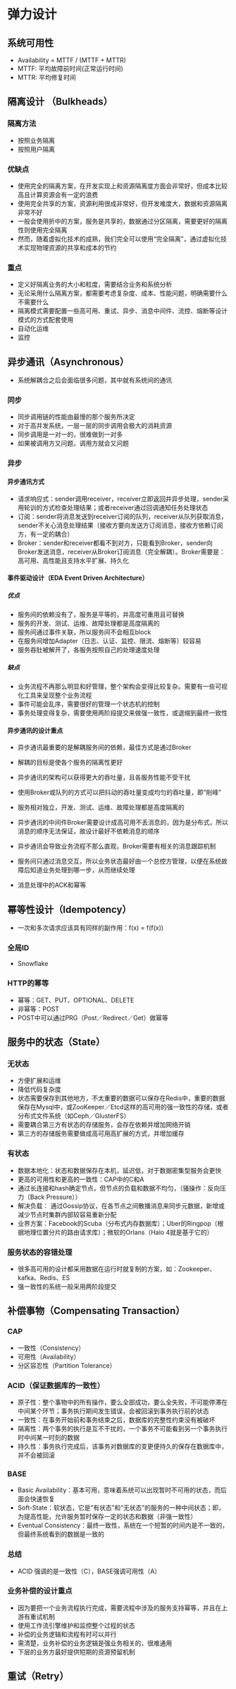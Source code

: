 # 弹力设计

## 系统可用性

- Availability = MTTF / (MTTF + MTTR)
- MTTF: 平均故障前时间(正常运行时间)
- MTTR: 平均修复时间

## 隔离设计 （Bulkheads）

### 隔离方法

- 按照业务隔离
- 按照用户隔离

### 优缺点

- 使用完全的隔离方案，在开发实现上和资源隔离度方面会非常好，但成本比较高且计算资源会有一定的浪费
- 使用完全共享的方案，资源利用很成非常好，但开发难度大，数据和资源隔离非常不好
- 一般会使用折中的方案，服务是共享的，数据通过分区隔离，需要更好的隔离性则使用完全隔离
- 然而，随着虚拟化技术的成熟，我们完全可以使用“完全隔离”，通过虚拟化技术实现物理资源的共享和成本的节约

### 重点

- 定义好隔离业务的大小和粒度，需要结合业务和系统分析
- 无论采用什么隔离方案，都需要考虑复杂度、成本、性能问题，明确需要什么不需要什么
- 隔离模式需要配置一些高可用、重试、异步、消息中间件、流控、熔断等设计模式的方式配套使用
- 自动化运维
- 监控

## 异步通讯（Asynchronous）

- 系统解耦合之后会面临很多问题，其中就有系统间的通讯

### 同步

- 同步调用链的性能由最慢的那个服务所决定
- 对于高并发系统，一层一层的同步调用会极大的消耗资源
- 同步调用是一对一的，很难做到一对多
- 如果被调用方又问题，调用方就会又问题

### 异步

#### 异步通讯方式

- 请求响应式：sender调用receiver，receiver立即返回并异步处理，sender采用轮训的方式检查处理结果；或者receiver通过回调通知任务处理状态
- 订阅：sender将消息发送到receiver订阅的队列，receiver从队列获取消息，sender不关心消息处理结果（接收方要向发送方订阅消息，接收方依赖订阅方，有一定的耦合）
- Broker：sender和receiver都看不到对方，只能看到Broker，sender向Broker发送消息，receiver从Broker订阅消息（完全解耦）。Broker需要是：高可用、高性能且支持水平扩展、持久化

#### 事件驱动设计（EDA Event Driven Architecture）

##### 优点

- 服务间的依赖没有了，服务是平等的，并高度可重用且可替换
- 服务的开发、测试、运维、故障处理都是高度隔离的
- 服务间通过事件关联，所以服务间不会相互block
- 在服务间增加Adapter（日志、认证、监控、限流、熔断等）较容易
- 服务吞肚被解开了，各服务按照自己的处理速度处理

##### 缺点

- 业务流程不再那么明显和好管理，整个架构会变得比较复杂。需要有一些可视化工具来呈现整个业务流程
- 事件可能会乱序，需要很好的管理一个状态机的控制
- 事务处理变得复杂，需要使用两阶段提交来做强一致性，或退缩到最终一致性

#### 异步通讯的设计重点

- 异步通讯最重要的是解耦服务间的依赖，最佳方式是通过Broker
- 解耦的目标是使各个服务的隔离性更好
- 异步通讯的架构可以获得更大的吞吐量，且各服务性能不受干扰
- 使用Broker或队列的方式可以把抖动的吞吐量变成均匀的吞吐量，即“削峰”
- 服务相对独立，开发、测试、运维、故障处理都是高度隔离的

- 异步通讯的中间件Broker需要设计成高可用不丢消息的，因为是分布式，所以消息的顺序无法保证，故设计最好不依赖消息的顺序
- 异步通讯会导致业务流程不那么直观，Broker需要有相关的消息跟踪机制
- 服务间只通过消息交互，所以业务状态最好由一个总控方管理，以便在系统故障后知道业务处理到哪一步，从而继续处理
- 消息处理中的ACK和幂等

## 幂等性设计（Idempotency）

- 一次和多次请求应该具有同样的副作用：f(x) = f(f(x))

### 全局ID

- Snowflake

### HTTP的幂等

- 幂等：GET、PUT、OPTIONAL、DELETE
- 非幂等：POST
- POST中可以通过PRG（Post／Redirect／Get）做幂等

## 服务中的状态（State）

### 无状态

- 方便扩展和运维
- 降低代码复杂度
- 状态需要保存到其他地方，不太重要的数据可以保存在Redis中，重要的数据保存在Mysql中，或ZooKeeper／Etcd这样的高可用的强一致性的存储，或者分布式文件系统（如Ceph／GlusterFS）
- 需要耦合第三方有状态的存储服务，会存在依赖并增加网络开销
- 第三方的存储服务需要做成高可用高扩展的方式，并增加缓存

### 有状态

- 数据本地化：状态和数据保存在本机，延迟低，对于数据密集型服务会更快
- 更高的可用性和更高的一致性：CAP中的C和A
- 通过长连接和hash确定节点，但节点的负载和数据不均匀，（骚操作：反向压力（Back Pressure））
- 解决负载： 通过Gossip协议，在各节点之间散播消息来同步元数据，新增或减少节点时集群内部较容易重新分配
- 业界方案：Facebook的Scuba（分布式内存数据库）；Uber的Ringpop（根据地理位置分片的路由请求库）；微软的Orlans（Halo 4就是基于它的）

### 服务状态的容错处理

- 很多高可用的设计都采用数据在运行时就复制的方案，如：Zookeeper、kafka、Redis、ES
- 强一致性的系统一般采用两阶段提交

## 补偿事物（Compensating Transaction）

### CAP

- 一致性（Consistency）
- 可用性（Availability）
- 分区容忍性（Partition Tolerance）

### ACID（保证数据库的一致性）

- 原子性：整个事物中的所有操作，要么全部成功，要么全失败，不可能停滞在中间某个环节；事务执行期间发生错误，会被回滚到事务执行前的状态
- 一致性：在事务开始前和事务结束之后，数据库的完整性约束没有被破坏
- 隔离性：两个事务的执行是互不干扰的，一个事务不可能看到另一个事务执行时中间某一时刻的数据
- 持久性：事务执行完成后，该事务对数据库的变更便持久的保存在数据库中，并不会被回滚

### BASE

- Basic Availability：基本可用，意味着系统可以出现暂时不可用的状态，而后面会快速恢复
- Soft-State：软状态，它是“有状态”和“无状态”的服务的一种中间状态；即，为提高性能，允许服务暂时保存一定的状态和数据（非强一致性）
- Eventual Consistency：最终一致性，系统在一个短暂的时间内是不一致的，但最终系统看到的数据是一致的


### 总结

- ACID 强调的是一致性（C），BASE强调可用性（A）

### 业务补偿的设计重点

- 因为要把一个业务流程执行完成，需要流程中涉及的服务支持幂等，并且在上游有重试机制
- 使用工作流引擎维护和监控整个过程的状态
- 补偿的业务逻辑和流程有时可以并行
- 需清楚，业务补偿的业务逻辑是强业务相关的，很难通用
- 下层的业务方最好提供短期的资源预留机制

## 重试（Retry）









